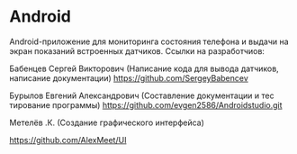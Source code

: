 # Android
Android-приложение для мониторинга состояния телефона и выдачи на экран показаний встроенных датчиков.
Ссылки на разработчиов:

Бабенцев Сергей Викторович (Написание кода для вывода датчиков, написание документации) https://github.com/SergeyBabencev

Бурылов Евгений Александрович (Составление документации и тес тирование программы) https://github.com/evgen2586/Androidstudio.git

Метелёв .К. (Создание графического интерфейса) 

https://github.com/AlexMeet/UI
